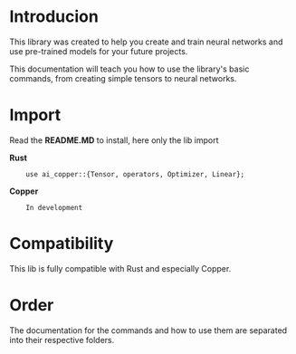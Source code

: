 # Introducion 

This library was created to help you create and train neural networks and use pre-trained models for your future projects.

This documentation will teach you how to use the library's basic commands, from creating simple tensors to neural networks.


# Import

Read the **README.MD** to install, here only the lib import

**Rust**
```
    use ai_copper::{Tensor, operators, Optimizer, Linear};
```

**Copper**
```
    In development
```

# Compatibility

This lib is fully compatible with Rust and especially Copper.

# Order

The documentation for the commands and how to use them are separated into their respective folders.

